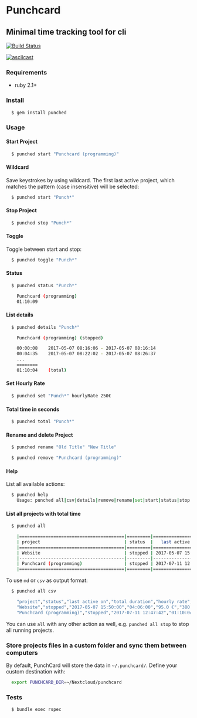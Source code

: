 # Punchcard
## Minimal time tracking tool for cli

[![Build Status](https://img.shields.io/travis/pstaender/punched.svg?branch=v1.0.0&style=flat-square)](https://travis-ci.org/pstaender/punched)

[![asciicast](https://asciinema.org/a/fCNgCmKJhHLtDsez5amQrgTnv.svg)](https://asciinema.org/a/fCNgCmKJhHLtDsez5amQrgTnv)

### Requirements

  * ruby 2.1+

### Install

```sh
  $ gem install punched
```

### Usage

#### Start Project

```sh
  $ punched start "Punchcard (programming)"
```

#### Wildcard

Save keystrokes by using wildcard. The first last active project, which matches the pattern (case insensitive) will be selected:

```sh
  $ punched start "Punch*"
```

#### Stop Project

```sh
  $ punched stop "Punch*"
```

#### Toggle

Toggle between start and stop:

```sh
  $ punched toggle "Punch*"
```

#### Status

```sh
  $ punched status "Punch*"

    Punchcard (programming)
    01:10:09
```

#### List details

```sh
  $ punched details "Punch*"

    Punchcard (programming) (stopped)

    00:00:08	2017-05-07 08:16:06 - 2017-05-07 08:16:14
    00:04:35	2017-05-07 08:22:02 - 2017-05-07 08:26:37
    ...
    ========
    01:10:04	(total)
```

#### Set Hourly Rate

```sh
  $ punched set "Punch*" hourlyRate 250€
```

#### Total time in seconds

```sh
  $ punched total "Punch*"
```

#### Rename and delete Project

```sh
  $ punched rename "Old Title" "New Title"
```

```sh
  $ punched remove "Punchcard (programming)"
```

#### Help

List all available actions:

```sh
  $ punched help
    Usage: punched all|csv|details|remove|rename|set|start|status|stop|toggle|total 'Name of my project'
```

#### List all projects with total time

```sh
  $ punched all

    |========================================|=========|=====================|================|=============|==========|
    | project                                | status  |   last active on    | total duration | hourly rate | earnings |
    |========================================|=========|=====================|================|=============|==========|
    | Website                                | stopped | 2017-05-07 15:50:00 |    00:04:40    | 95.0 €      | 380.00 € |
    |----------------------------------------|---------|---------------------|----------------|-------------|----------|
    | Punchcard (programming)                | stopped | 2017-07-11 12:47:42 |    01:10:04    |             |          |
    |========================================|=========|=====================|================|=============|==========|

```

To use `md` or `csv` as output format:

```sh
  $ punched all csv

    "project","status","last active on","total duration","hourly rate","earnings"
    "Website","stopped","2017-05-07 15:50:00","04:06:00","95.0 €","380.00 €"
    "Punchcard (programming)","stopped","2017-07-11 12:47:42","01:10:04","",""
```

You can use `all` with any other action as well, e.g. `punched all stop` to stop all running projects.

### Store projects files in a custom folder and sync them between computers

By default, PunchCard will store the data in `~/.punchcard/`. Define your custom destination with:

```sh
  export PUNCHCARD_DIR=~/Nextcloud/punchcard
```


### Tests

```sh
  $ bundle exec rspec
```
